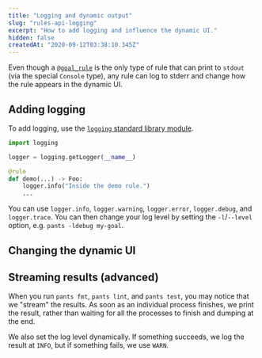 ```yaml
---
title: "Logging and dynamic output"
slug: "rules-api-logging"
excerpt: "How to add logging and influence the dynamic UI."
hidden: false
createdAt: "2020-09-12T03:38:10.345Z"
---
```

Even though a [`@goal_rule`](doc:rules-api-goal-rules) is the only type of rule that can print to `stdout` (via the special `Console` type), any rule can log to stderr and change how the rule appears in the dynamic UI.

Adding logging
--------------

To add logging, use the [`logging` standard library module](https://docs.python.org/3/library/logging.html).

```python
import logging

logger = logging.getLogger(__name__)

@rule
def demo(...) -> Foo:
    logger.info("Inside the demo rule.")
    ...
```

You can use `logger.info`, `logger.warning`, `logger.error`, `logger.debug`, and `logger.trace`. You can then change your log level by setting the `-l`/`--level` option, e.g. `pants -ldebug my-goal`.

Changing the dynamic UI
-----------------------

Streaming results (advanced)
----------------------------

When you run `pants fmt`, `pants lint`, and `pants test`, you may notice that we "stream" the results. As soon as an individual process finishes, we print the result, rather than waiting for all the processes to finish and dumping at the end.

We also set the log level dynamically. If something succeeds, we log the result at `INFO`, but if something fails, we use `WARN`.
